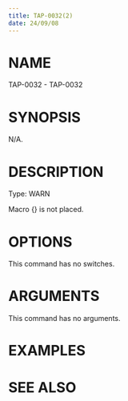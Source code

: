 ```yaml
---
title: TAP-0032(2)
date: 24/09/08
---
```


# NAME

TAP-0032 - TAP-0032

# SYNOPSIS

N/A.

# DESCRIPTION

Type: WARN

Macro {} is not placed.

# OPTIONS

This command has no switches.

# ARGUMENTS

This command has no arguments.

# EXAMPLES

# SEE ALSO
